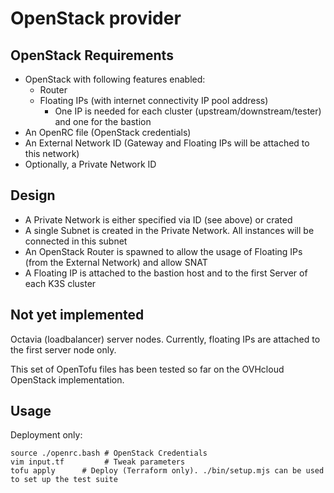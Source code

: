 # OpenStack provider

## OpenStack Requirements
- OpenStack with following features enabled:
  - Router
  - Floating IPs (with internet connectivity IP pool address)
    - One IP is needed for each cluster (upstream/downstream/tester) and one for the bastion
- An OpenRC file (OpenStack credentials)
- An External Network ID (Gateway and Floating IPs will be attached to this network)
- Optionally, a Private Network ID

## Design
- A Private Network is either specified via ID (see above) or crated
- A single Subnet is created in the Private Network. All instances will be connected in this subnet
- An OpenStack Router is spawned to allow the usage of Floating IPs (from the External Network) and allow SNAT
- A Floating IP is attached to the bastion host and to the first Server of each K3S cluster

## Not yet implemented
Octavia (loadbalancer) server nodes. Currently, floating IPs are attached to the first server node only.

This set of OpenTofu files has been tested so far on the OVHcloud OpenStack implementation.

## Usage

Deployment only:
```shell
source ./openrc.bash # OpenStack Credentials
vim input.tf         # Tweak parameters
tofu apply      # Deploy (Terraform only). ./bin/setup.mjs can be used to set up the test suite
```
